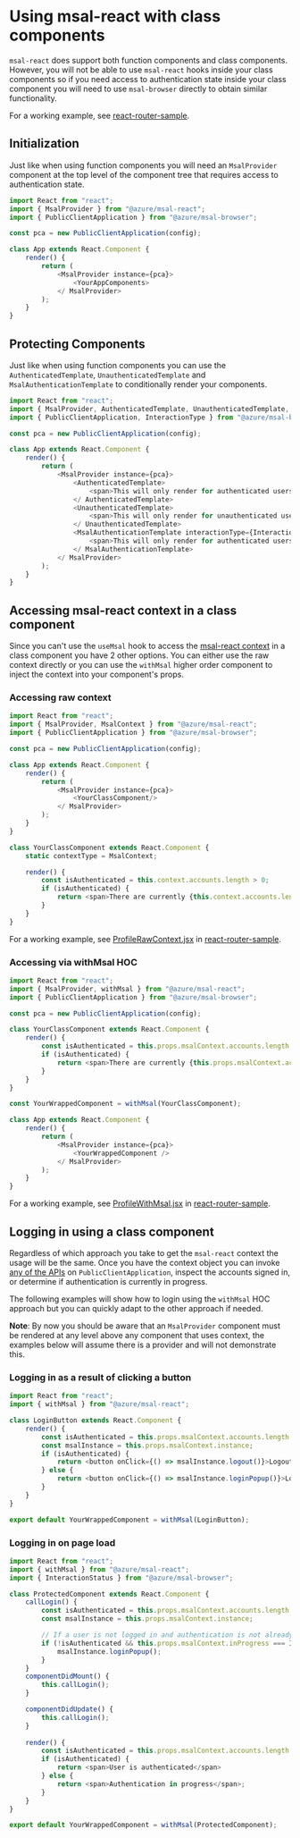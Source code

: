 # Using msal-react with class components

`msal-react` does support both function components and class components. However, you will not be able to use `msal-react` hooks inside your class components so if you need access to authentication state inside your class component you will need to use `msal-browser` directly to obtain similar functionality.

For a working example, see [react-router-sample](../../../samples/msal-react-samples/react-router-sample/readme.md#(optional)-msal-react-and-class-components).

## Initialization

Just like when using function components you will need an `MsalProvider` component at the top level of the component tree that requires access to authentication state.

```javascript
import React from "react";
import { MsalProvider } from "@azure/msal-react";
import { PublicClientApplication } from "@azure/msal-browser";

const pca = new PublicClientApplication(config);

class App extends React.Component {
    render() {
        return (
            <MsalProvider instance={pca}>
                <YourAppComponents>
            </ MsalProvider>
        );
    }
}
```

## Protecting Components

Just like when using function components you can use the `AuthenticatedTemplate`, `UnauthenticatedTemplate` and `MsalAuthenticationTemplate` to conditionally render your components.

```javascript
import React from "react";
import { MsalProvider, AuthenticatedTemplate, UnauthenticatedTemplate, MsalAuthenticationTemplate } from "@azure/msal-react";
import { PublicClientApplication, InteractionType } from "@azure/msal-browser";

const pca = new PublicClientApplication(config);

class App extends React.Component {
    render() {
        return (
            <MsalProvider instance={pca}>
                <AuthenticatedTemplate>
                    <span>This will only render for authenticated users</span>
                </ AuthenticatedTemplate>
                <UnauthenticatedTemplate>
                    <span>This will only render for unauthenticated users</span>
                </ UnauthenticatedTemplate>
                <MsalAuthenticationTemplate interactionType={InteractionType.Popup}>
                    <span>This will only render for authenticated users.</span>
                </ MsalAuthenticationTemplate>
            </ MsalProvider>
        );
    }
}
```

## Accessing msal-react context in a class component

Since you can't use the `useMsal` hook to access the [msal-react context](https://azuread.github.io/microsoft-authentication-library-for-js/ref/interfaces/_azure_msal_react.imsalcontext.html) in a class component you have 2 other options. You can either use the raw context directly or you can use the `withMsal` higher order component to inject the context into your component's props.

### Accessing raw context

```javascript
import React from "react";
import { MsalProvider, MsalContext } from "@azure/msal-react";
import { PublicClientApplication } from "@azure/msal-browser";

const pca = new PublicClientApplication(config);

class App extends React.Component {
    render() {
        return (
            <MsalProvider instance={pca}>
                <YourClassComponent/>
            </ MsalProvider>
        );
    }
}

class YourClassComponent extends React.Component {
    static contextType = MsalContext;

    render() {
        const isAuthenticated = this.context.accounts.length > 0;
        if (isAuthenticated) {
            return <span>There are currently {this.context.accounts.length} users signed in!</span>
        }
    }
}
```

For a working example, see [ProfileRawContext.jsx](../../../samples/msal-react-samples/react-router-sample) in [react-router-sample](../../../samples/msal-react-samples/react-router-sample/src/pages/ProfileRawContext.jsx).

### Accessing via withMsal HOC

```javascript
import React from "react";
import { MsalProvider, withMsal } from "@azure/msal-react";
import { PublicClientApplication } from "@azure/msal-browser";

const pca = new PublicClientApplication(config);

class YourClassComponent extends React.Component {
    render() {
        const isAuthenticated = this.props.msalContext.accounts.length > 0;
        if (isAuthenticated) {
            return <span>There are currently {this.props.msalContext.accounts.length} users signed in!</span>
        }
    }
}

const YourWrappedComponent = withMsal(YourClassComponent);

class App extends React.Component {
    render() {
        return (
            <MsalProvider instance={pca}>
                <YourWrappedComponent />
            </ MsalProvider>
        );
    }
}
```

For a working example, see [ProfileWithMsal.jsx](../../../samples/msal-react-samples/react-router-sample) in [react-router-sample](../../../samples/msal-react-samples/react-router-sample/src/pages/ProfileWithMsal.jsx).

## Logging in using a class component

Regardless of which approach you take to get the `msal-react` context the usage will be the same. Once you have the context object you can invoke [any of the APIs](https://azuread.github.io/microsoft-authentication-library-for-js/ref/interfaces/_azure_msal_browser.ipublicclientapplication.html) on `PublicClientApplication`, inspect the accounts signed in, or determine if authentication is currently in progress.

The following examples will show how to login using the `withMsal` HOC approach but you can quickly adapt to the other approach if needed.

**Note**: By now you should be aware that an `MsalProvider` component must be rendered at any level above any component that uses context, the examples below will assume there is a provider and will not demonstrate this.

### Logging in as a result of clicking a button

```javascript
import React from "react";
import { withMsal } from "@azure/msal-react";

class LoginButton extends React.Component {
    render() {
        const isAuthenticated = this.props.msalContext.accounts.length > 0;
        const msalInstance = this.props.msalContext.instance;
        if (isAuthenticated) {
            return <button onClick={() => msalInstance.logout()}>Logout</button>    
        } else {
            return <button onClick={() => msalInstance.loginPopup()}>Login</button>
        }
    }
}

export default YourWrappedComponent = withMsal(LoginButton);
```

### Logging in on page load

```javascript
import React from "react";
import { withMsal } from "@azure/msal-react";
import { InteractionStatus } from "@azure/msal-browser";

class ProtectedComponent extends React.Component {
    callLogin() {
        const isAuthenticated = this.props.msalContext.accounts.length > 0;
        const msalInstance = this.props.msalContext.instance;

        // If a user is not logged in and authentication is not already in progress, invoke login
        if (!isAuthenticated && this.props.msalContext.inProgress === InteractionStatus.None) {
            msalInstance.loginPopup();
        }
    }
    componentDidMount() {
        this.callLogin();
    }

    componentDidUpdate() {
        this.callLogin();
    }
    
    render() {
        const isAuthenticated = this.props.msalContext.accounts.length > 0;
        if (isAuthenticated) {
            return <span>User is authenticated</span>
        } else {
            return <span>Authentication in progress</span>;
        }
    }
}

export default YourWrappedComponent = withMsal(ProtectedComponent);
```